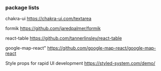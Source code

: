 ### package lists

chakra-ui
https://chakra-ui.com/textarea

formik
https://github.com/jaredpalmer/formik

react-table
https://github.com/tannerlinsley/react-table

google-map-react"
https://github.com/google-map-react/google-map-react

Style props for rapid UI development
https://styled-system.com/demo/
